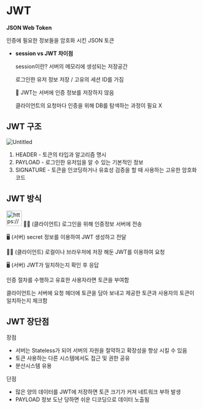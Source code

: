 # JWT

**JSON Web Token**

인증에 필요한 정보들을 암호화 시킨 JSON 토큰

- **session vs JWT 차이점**
    
    session이란? 서버의 메모리에 생성되는 저장공간
    
    로그인한 유저 정보 저장 / 고유의 세션 ID를 가짐
    
    📁 JWT는 서버에 인증 정보를 저장하지 않음
    
    클라이언트의 요청마다 인증을 위해 DB를 탐색하는 과정이 필요 X
    

## **JWT 구조**

![Untitled](JWT%205cf1860249124358a006cd0575104b25/Untitled.png)

1. HEADER - 토큰의 타입과 알고리즘 명시
2. PAYLOAD - 로그인한 유저임을 알 수 있는 기본적인 정보
3. SIGNATURE - 토큰을 인코딩하거나 유효성 검증을 할 때 사용하는 고유한 암호화 코드

## JWT 방식

<aside>
<img src="https://www.notion.so/icons/code_gray.svg" alt="https://www.notion.so/icons/code_gray.svg" width="40px" /> 🧑‍💻 (클라이언트) 로그인을 위해 인증정보 서버에 전송

🖥️ (서버) secret 정보를 이용하여 JWT 생성하고 전달

🧑‍💻 (클라이언트) 로컬이나 브라우저에 저장 해둔 JWT를 이용하여 요청

🖥️ (서버) JWT가 일치하는지 확인 후 응답

</aside>

인증 절차를 수행하고 유효한 사용자라면 토큰을 부여함

클라이언트는 서버에 요청 헤더에 토큰을 담아 보내고 제공한 토큰과 사용자의 토큰이 일치하는지 체크함

## JWT 장단점

장점

- 서버는 Stateless가 되어 서버의 자원을 절약하고 확장성을 향상 시킬 수 있음
- 토큰 사용하는 다른 시스템에서도 접근 및 권한 공유
- 분산시스템 유용

단점

- 많은 양의 데이터를 JWT에 저장하면 토큰 크기가 커져 네트워크 부하 발생
- PAYLOAD 정보 도난 당하면 쉬운 디코딩으로 데이터 노출됨